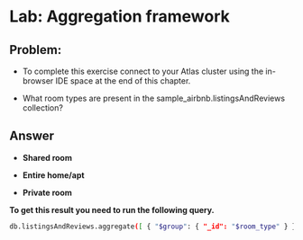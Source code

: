 # Lab: Aggregation framework

## Problem:
- To complete this exercise connect to your Atlas cluster using the in-browser IDE space at the end of this chapter.

- What room types are present in the sample_airbnb.listingsAndReviews collection?

## Answer

- **Shared room**

- **Entire home/apt**

- **Private room**

**To get this result you need to run the following query.**

```bash
db.listingsAndReviews.aggregate([ { "$group": { "_id": "$room_type" } }])
```